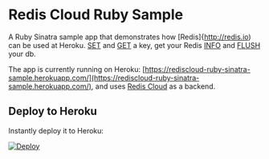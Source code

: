 # Redis Cloud Ruby Sample

A Ruby Sinatra sample app that demonstrates how [Redis]{http://redis.io) can be used at Heroku.
[SET](http://redis.io/commands/SET) and [GET](http://redis.io/commands/SET) a key, get your Redis [INFO](http://redis.io/commands/INFO) and [FLUSH](http://redis.io/commands/FLUSHDB) your db.

The app is currently running on Heroku: [https://rediscloud-ruby-sinatra-sample.herokuapp.com/](https://rediscloud-ruby-sinatra-sample.herokuapp.com/), and uses [Redis Cloud](https://addons.heroku.com/rediscloud) as a backend.

## Deploy to Heroku

Instantly deploy it to Heroku:

[![Deploy](https://www.herokucdn.com/deploy/button.png)](https://heroku.com/deploy?template=https://github.com/RedisLabs/rediscloud-ruby-sinatra-sample)
